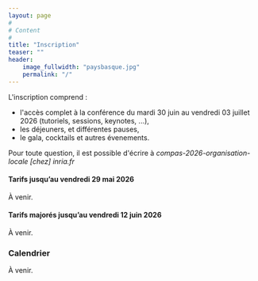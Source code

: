 ```yaml
---
layout: page
#
# Content
#
title: "Inscription"
teaser: ""
header:
    image_fullwidth: "paysbasque.jpg"
    permalink: "/"
---
```


L'inscription comprend :
  * l'accès complet à la conférence du mardi 30 juin au vendredi 03 juillet 2026 (tutoriels, sessions, keynotes, ...),
  * les déjeuners, et différentes pauses,
  * le gala, cocktails et autres évenements.

Pour toute question, il est possible d'écrire à
*compas-2026-organisation-locale [chez] inria.fr*

#### Tarifs jusqu’au vendredi 29 mai 2026

À venir.

#### Tarifs majorés jusqu’au vendredi 12 juin 2026

À venir.

### Calendrier

À venir.



<!-- * [Nouvelle inscription](/inscription/nouvelle) -->
<!-- * [Gérer mon inscription](/inscription/gestion) -->
